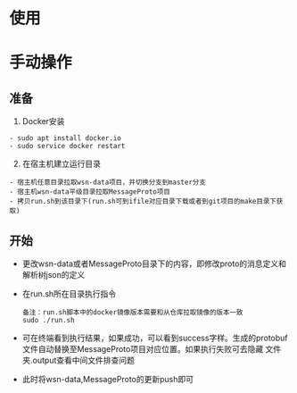 # 使用

# 手动操作

## 准备

1. Docker安装

```
- sudo apt install docker.io
- sudo service docker restart
```

2. 在宿主机建立运行目录

```
- 宿主机任意目录拉取wsn-data项目，并切换分支到master分支
- 宿主机wsn-data平级目录拉取MessageProto项目
- 拷贝run.sh到该目录下(run.sh可到ifile对应目录下载或者到git项目的make目录下获取)
```

## 开始

- 更改wsn-data或者MessageProto目录下的内容，即修改proto的消息定义和解析树json的定义
- 在run.sh所在目录执行指令
    ```
    备注：run.sh脚本中的docker镜像版本需要和从仓库拉取镜像的版本一致
    sudo ./run.sh
    ```

- 可在终端看到执行结果，如果成功，可以看到success字样。生成的protobuf文件自动替换至MessageProto项目对应位置。如果执行失败可去隐藏 文件夹.output查看中间文件排查问题
- 此时将wsn-data,MessageProto的更新push即可
